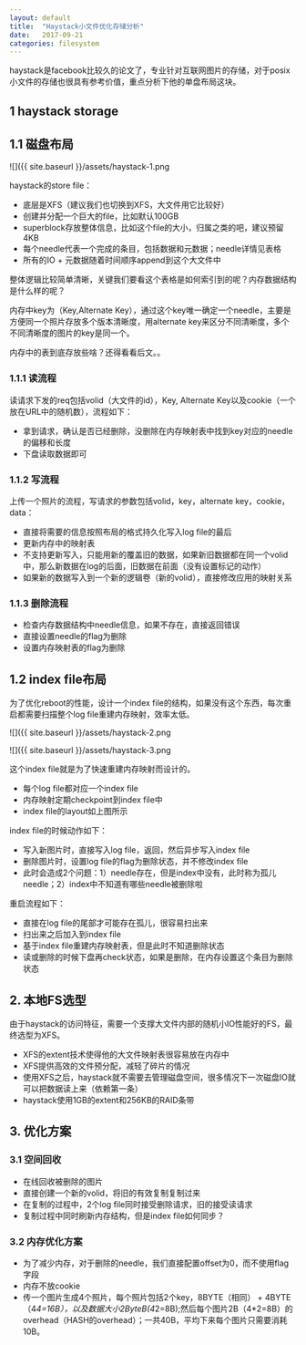 ```yaml
---
layout: default
title:  "Haystack小文件优化存储分析"
date:   2017-09-21
categories: filesystem
---
```


haystack是facebook比较久的论文了，专业针对互联网图片的存储，对于posix小文件的存储也很具有参考价值，重点分析下他的单盘布局这块。

## 1 haystack storage

## 1.1 磁盘布局

![]({{ site.baseurl }}/assets/haystack-1.png

haystack的store file：

- 底层是XFS（建议我们也切换到XFS，大文件用它比较好）
- 创建并分配一个巨大的file，比如默认100GB
- superblock存放整体信息，比如这个file的大小，归属之类的吧，建议预留4KB
- 每个needle代表一个完成的条目，包括数据和元数据；needle详情见表格
- 所有的IO + 元数据随着时间顺序append到这个大文件中

整体逻辑比较简单清晰，关键我们要看这个表格是如何索引到的呢？内存数据结构是什么样的呢？

内存中key为（Key,Alternate Key），通过这个key唯一确定一个needle，主要是方便同一个照片存放多个版本清晰度，用alternate key来区分不同清晰度，多个不同清晰度的图片的key是同一个。

内存中的表到底存放些啥？还得看看后文。。

### 1.1.1 读流程

读请求下发的req包括volid（大文件的id），Key, Alternate Key以及cookie（一个放在URL中的随机数），流程如下：

- 拿到请求，确认是否已经删除，没删除在内存映射表中找到key对应的needle的偏移和长度
- 下盘读取数据即可

### 1.1.2 写流程

上传一个照片的流程，写请求的参数包括volid，key，alternate key，cookie，data：

- 直接将需要的信息按照布局的格式持久化写入log file的最后
- 更新内存中的映射表
- 不支持更新写入，只能用新的覆盖旧的数据，如果新旧数据都在同一个volid中，那么新数据在log的后面，旧数据在前面（没有设置标记的动作）
- 如果新的数据写入到一个新的逻辑卷（新的volid），直接修改应用的映射关系

### 1.1.3 删除流程

- 检查内存数据结构中needle信息，如果不存在，直接返回错误
- 直接设置needle的flag为删除
- 设置内存映射表的flag为删除

## 1.2 index file布局

为了优化reboot的性能，设计一个index file的结构，如果没有这个东西，每次重启都需要扫描整个log file重建内存映射，效率太低。

![]({{ site.baseurl }}/assets/haystack-2.png

![]({{ site.baseurl }}/assets/haystack-3.png

这个index file就是为了快速重建内存映射而设计的。

- 每个log file都对应一个index file
- 内存映射定期checkpoint到index file中
- index file的layout如上图所示

index file的时候动作如下：

- 写入新图片时，直接写入log file，返回，然后异步写入index file
- 删除图片时，设置log file的flag为删除状态，并不修改index file
- 此时会造成2个问题：1）needle存在，但是index中没有，此时称为孤儿needle；2）index中不知道有哪些needle被删除啦

重启流程如下：

- 直接在log file的尾部才可能存在孤儿，很容易扫出来
- 扫出来之后加入到index file
- 基于index file重建内存映射表，但是此时不知道删除状态
- 读或删除的时候下盘再check状态，如果是删除，在内存设置这个条目为删除状态

## 2. 本地FS选型

由于haystack的访问特征，需要一个支撑大文件内部的随机小IO性能好的FS，最终选型为XFS。

- XFS的extent技术使得他的大文件映射表很容易放在内存中
- XFS提供高效的文件预分配，减轻了碎片的情况
- 使用XFS之后，haystack就不需要去管理磁盘空间，很多情况下一次磁盘IO就可以把数据读上来（依赖第一条）
- haystack使用1GB的extent和256KB的RAID条带

## 3. 优化方案

### 3.1 空间回收

- 在线回收被删除的图片
- 直接创建一个新的volid，将旧的有效复制复制过来
- 在复制的过程中，2个log file同时接受删除请求，旧的接受读请求
- 复制过程中同时刷新内存结构，但是index file如何同步？

### 3.2 内存优化方案

- 为了减少内存，对于删除的needle，我们直接配置offset为0，而不使用flag字段
- 内存不放cookie
- 传一个图片生成4个照片，每个照片包括2个key，8BYTE（相同） + 4BYTE（4*4=16B），以及数据大小2ByteB(4*2=8B);然后每个图片2B（4*2=8B）的overhead（HASH的overhead）；一共40B，平均下来每个图片只需要消耗10B。